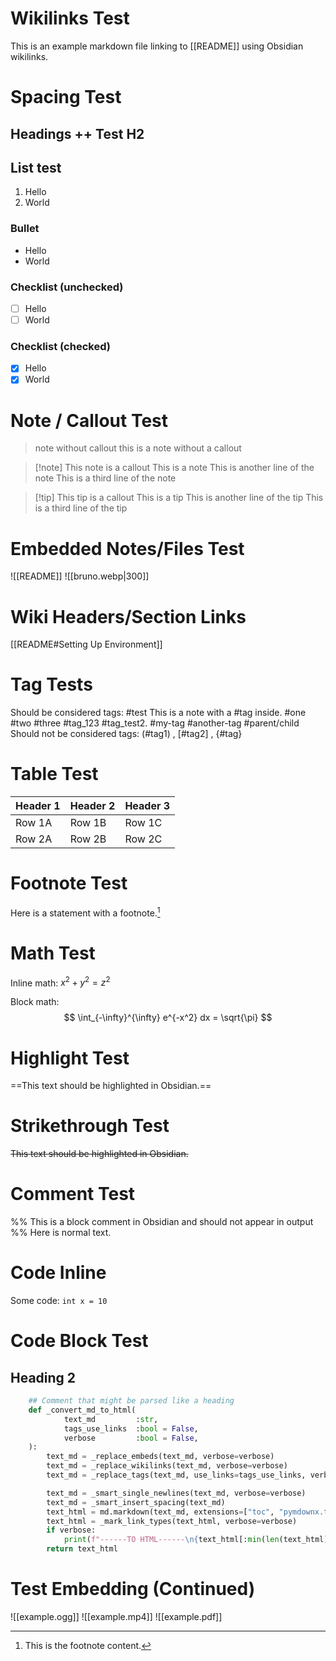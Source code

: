 # Wikilinks Test
This is an example markdown file linking to [[README]] using Obsidian wikilinks.

# Spacing Test
## Headings ++ Test H2
## List test
1. Hello
2. World
### Bullet
- Hello
- World
### Checklist (unchecked)
- [ ] Hello
- [ ] World
### Checklist (checked)
- [x] Hello
- [x] World

# Note / Callout Test

> note without callout
> this is a note without a callout

> [!note] This note is a callout
> This is a note
> This is another line of the note
> This is a third line of the note

> [!tip] This tip is a callout
> This is a tip
> This is another line of the tip
> This is a third line of the tip

# Embedded Notes/Files Test
![[README]]
![[bruno.webp|300]]

# Wiki Headers/Section Links
[[README#Setting Up Environment]]

# Tag Tests
Should be considered tags:
#test
This is a note with a #tag inside.
#one #two #three
#tag_123 #tag_test2.
#my-tag #another-tag
#parent/child
Should not be considered tags:
(#tag1) , [#tag2] , {#tag}

# Table Test

| Header 1 | Header 2 | Header 3 |
|----------|----------|----------|
| Row 1A   | Row 1B   | Row 1C   |
| Row 2A   | Row 2B   | Row 2C   |

# Footnote Test

Here is a statement with a footnote.[^1]

[^1]: This is the footnote content.

# Math Test

Inline math: $x^2 + y^2 = z^2$

Block math:
$$
\int_{-\infty}^{\infty} e^{-x^2} dx = \sqrt{\pi}
$$

# Highlight Test

==This text should be highlighted in Obsidian.==

# Strikethrough Test

~~This text should be highlighted in Obsidian.~~

# Comment Test

%% This is a block comment in Obsidian and should not appear in output %%
Here is normal text.

# Code Inline
Some code: `int x = 10`

# Code Block Test
## Heading 2
~~~python
    ## Comment that might be parsed like a heading
    def _convert_md_to_html(
            text_md         :str,
            tags_use_links  :bool = False,
            verbose         :bool = False,
    ):
        text_md = _replace_embeds(text_md, verbose=verbose)
        text_md = _replace_wikilinks(text_md, verbose=verbose)
        text_md = _replace_tags(text_md, use_links=tags_use_links, verbose=verbose)

        text_md = _smart_single_newlines(text_md, verbose=verbose)
        text_md = _smart_insert_spacing(text_md)
        text_html = md.markdown(text_md, extensions=["toc", "pymdownx.tasklist"])
        text_html = _mark_link_types(text_html, verbose=verbose)
        if verbose:
            print(f"------TO HTML------\n{text_html[:min(len(text_html), PREVIEW_LENGTH)]}{"..." if len(text_html) > PREVIEW_LENGTH else ""}\n-----END OF HTML-----")
        return text_html
~~~

# Test Embedding (Continued)
![[example.ogg]]
![[example.mp4]]
![[example.pdf]]
